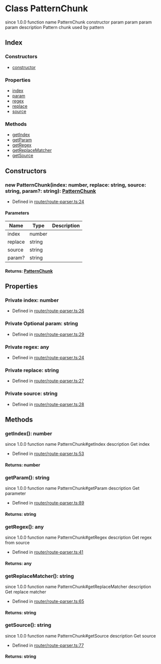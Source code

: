 # Class PatternChunk
 since 1.0.0 function  name PatternChunk constructor 
 param  param  param  param 
 description 
Pattern chunk used by pattern


## Index

### Constructors
* [constructor](_router_route_parser_.patternchunk.md#constructor)

### Properties
* [index](_router_route_parser_.patternchunk.md#index)
* [param](_router_route_parser_.patternchunk.md#param)
* [regex](_router_route_parser_.patternchunk.md#regex)
* [replace](_router_route_parser_.patternchunk.md#replace)
* [source](_router_route_parser_.patternchunk.md#source)

### Methods
* [getIndex](_router_route_parser_.patternchunk.md#getindex)
* [getParam](_router_route_parser_.patternchunk.md#getparam)
* [getRegex](_router_route_parser_.patternchunk.md#getregex)
* [getReplaceMatcher](_router_route_parser_.patternchunk.md#getreplacematcher)
* [getSource](_router_route_parser_.patternchunk.md#getsource)

## Constructors

### new PatternChunk(index: number, replace: string, source: string, param?: string): [PatternChunk](_router_route_parser_.patternchunk.md)
  
* Defined in [router/route-parser.ts:24](https://github.com/igorzg/typeix/blob/master/src/router/route-parser.ts#L24)


#### Parameters

| Name | Type | Description |
| ---- | ---- | ---- |
| index | number|  |
| replace | string|  |
| source | string|  |
| param? | string|  |

#### Returns: [PatternChunk](_router_route_parser_.patternchunk.md)

## Properties

### Private index: number

* Defined in [router/route-parser.ts:26](https://github.com/igorzg/typeix/blob/master/src/router/route-parser.ts#L26)


### Private Optional param: string

* Defined in [router/route-parser.ts:29](https://github.com/igorzg/typeix/blob/master/src/router/route-parser.ts#L29)


### Private regex: any

* Defined in [router/route-parser.ts:24](https://github.com/igorzg/typeix/blob/master/src/router/route-parser.ts#L24)


### Private replace: string

* Defined in [router/route-parser.ts:27](https://github.com/igorzg/typeix/blob/master/src/router/route-parser.ts#L27)


### Private source: string

* Defined in [router/route-parser.ts:28](https://github.com/igorzg/typeix/blob/master/src/router/route-parser.ts#L28)


## Methods

### getIndex(): number
 since 1.0.0 function  name PatternChunk#getIndex
 description 
Get index
  
* Defined in [router/route-parser.ts:53](https://github.com/igorzg/typeix/blob/master/src/router/route-parser.ts#L53)

#### Returns: number

### getParam(): string
 since 1.0.0 function  name PatternChunk#getParam
 description 
Get parameter
  
* Defined in [router/route-parser.ts:89](https://github.com/igorzg/typeix/blob/master/src/router/route-parser.ts#L89)

#### Returns: string

### getRegex(): any
 since 1.0.0 function  name PatternChunk#getRegex
 description 
Get regex from source
  
* Defined in [router/route-parser.ts:41](https://github.com/igorzg/typeix/blob/master/src/router/route-parser.ts#L41)

#### Returns: any

### getReplaceMatcher(): string
 since 1.0.0 function  name PatternChunk#getReplaceMatcher
 description 
Get replace matcher
  
* Defined in [router/route-parser.ts:65](https://github.com/igorzg/typeix/blob/master/src/router/route-parser.ts#L65)

#### Returns: string

### getSource(): string
 since 1.0.0 function  name PatternChunk#getSource
 description 
Get source
  
* Defined in [router/route-parser.ts:77](https://github.com/igorzg/typeix/blob/master/src/router/route-parser.ts#L77)

#### Returns: string

